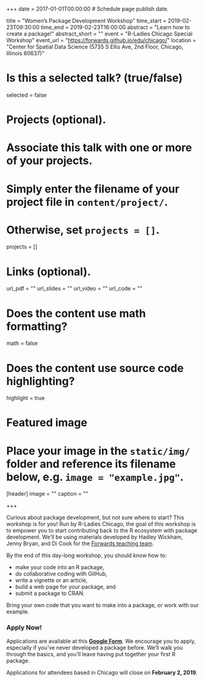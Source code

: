 +++
date = 2017-01-01T00:00:00  # Schedule page publish date.

title = "Women’s Package Development Workshop"
time_start = 2019-02-23T09:30:00
time_end = 2019-02-23T16:00:00
abstract = "Learn how to create a package!"
abstract_short = ""
event = "R-Ladies Chicago Special Workshop"
event_url = "https://forwards.github.io/edu/chicago/"
location = "Center for Spatial Data Science (5735 S Ellis Ave, 2nd Floor, Chicago, Illinois 60637)"

# Is this a selected talk? (true/false)
selected = false

# Projects (optional).
#   Associate this talk with one or more of your projects.
#   Simply enter the filename of your project file in `content/project/`.
#   Otherwise, set `projects = []`.
projects = []

# Links (optional).
url_pdf = ""
url_slides = ""
url_video = ""
url_code = ""

# Does the content use math formatting?
math = false

# Does the content use source code highlighting?
highlight = true

# Featured image
# Place your image in the `static/img/` folder and reference its filename below, e.g. `image = "example.jpg"`.
[header]
image = ""
caption = ""

+++

Curious about package development, but not sure where to start? This workshop is for you! Run by R-Ladies Chicago, the goal of this workshop is to empower you to start contributing back to the R ecosystem with package development. We’ll be using materials developed by Hadley Wickham, Jenny Bryan, and Di Cook for the [Forwards teaching team](https://forwards.github.io/edu/).  
  
By the end of this day-long workshop, you should know how to:  
  
* make your code into an R package,  
* do collaborative coding with GitHub,  
* write a vignette or an article,  
* build a web page for your package, and  
* submit a package to CRAN.  
  
Bring your own code that you want to make into a package, or work with our example.  
  
  
### Apply Now!  
  
Applications are available at this **[Google Form](https://docs.google.com/forms/d/1lcmkrKNjLAIGlm0Eeyc3nDGv7FsY6upJYSYWVawX28I)**. We encourage you to apply, especially if you’ve never developed a package before. We’ll walk you through the basics, and you’ll leave having put together your first R package.   
  
Applications for attendees based in Chicago will close on **February 2, 2019**.  
